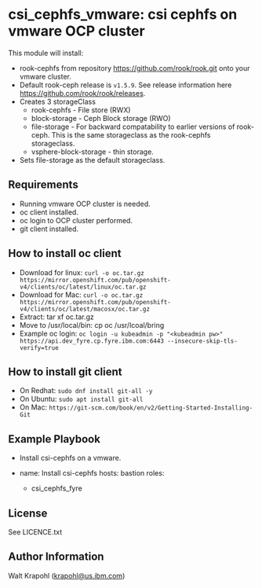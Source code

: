 csi_cephfs_vmware: csi cephfs  on vmware OCP cluster
=========

This module will install:
- rook-cephfs from repository https://github.com/rook/rook.git onto your vmware cluster.
- Default rook-ceph release is `v1.5.9`. See release information here https://github.com/rook/rook/releases.
- Creates 3 storageClass
  - rook-cephfs - File store (RWX)
  - block-storage - Ceph Block storage (RWO)
  - file-storage - For backward compatability to earlier versions of rook-ceph. This is the same storageclass as the rook-cephfs storageclass.
  - vsphere-block-storage - thin storage.
- Sets file-storage as the default storageclass.

Requirements
------------

 - Running vmware OCP cluster is needed.
 - oc client installed.
 - oc login to OCP cluster performed.
 - git client installed.

How to install oc client
------------------------
 - Download for linux: `curl -o oc.tar.gz https://mirror.openshift.com/pub/openshift-v4/clients/oc/latest/linux/oc.tar.gz`
 - Download for Mac: `curl -o oc.tar.gz https://mirror.openshift.com/pub/openshift-v4/clients/oc/latest/macosx/oc.tar.gz`
 - Extract: tar xf oc.tar.gz
 - Move to /usr/local/bin: cp oc /usr/lcoal/bring
 - Example oc login: `oc login -u kubeadmin -p "<kubeadmin pw>" https://api.dev_fyre.cp.fyre.ibm.com:6443 --insecure-skip-tls-verify=true`

 How to install git client
 -------------------------
 - On Redhat: `sudo dnf install git-all -y`
 - On Ubuntu: `sudo apt install git-all`
 - On Mac: `https://git-scm.com/book/en/v2/Getting-Started-Installing-Git`

Example Playbook
----------------
- Install csi-cephfs on a vmware.

 - name: Install csi-cephfs
   hosts: bastion
   roles:
   - csi_cephfs_fyre


License
-------

See LICENCE.txt

Author Information
------------------

Walt Krapohl (krapohl@us.ibm.com)

